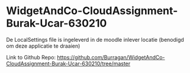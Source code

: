 # WidgetAndCo-CloudAssignment-Burak-Ucar-630210

De LocalSettings file is ingeleverd in de moodle inlever locatie (benodigd om deze applicatie te draaien)

Link to Github Repo: https://github.com/Burragan/WidgetAndCo-CloudAssignment-Burak-Ucar-630210/tree/master
